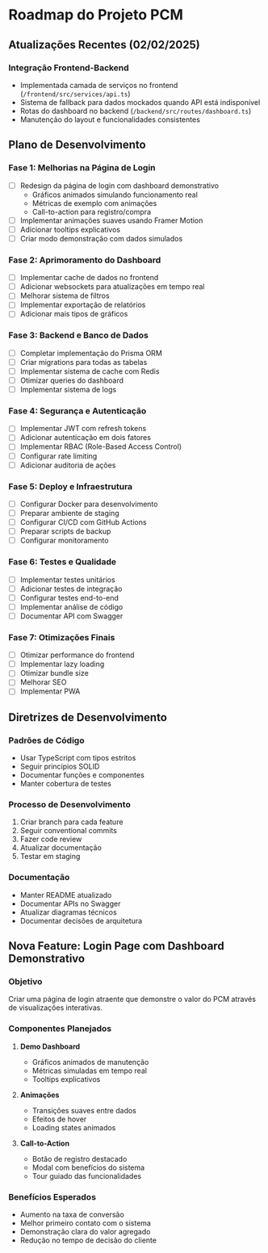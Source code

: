# Roadmap do Projeto PCM

## Atualizações Recentes (02/02/2025)

### Integração Frontend-Backend
- Implementada camada de serviços no frontend (`/frontend/src/services/api.ts`)
- Sistema de fallback para dados mockados quando API está indisponível
- Rotas do dashboard no backend (`/backend/src/routes/dashboard.ts`)
- Manutenção do layout e funcionalidades consistentes

## Plano de Desenvolvimento

### Fase 1: Melhorias na Página de Login
- [ ] Redesign da página de login com dashboard demonstrativo
  - Gráficos animados simulando funcionamento real
  - Métricas de exemplo com animações
  - Call-to-action para registro/compra
- [ ] Implementar animações suaves usando Framer Motion
- [ ] Adicionar tooltips explicativos
- [ ] Criar modo demonstração com dados simulados

### Fase 2: Aprimoramento do Dashboard
- [ ] Implementar cache de dados no frontend
- [ ] Adicionar websockets para atualizações em tempo real
- [ ] Melhorar sistema de filtros
- [ ] Implementar exportação de relatórios
- [ ] Adicionar mais tipos de gráficos

### Fase 3: Backend e Banco de Dados
- [ ] Completar implementação do Prisma ORM
- [ ] Criar migrations para todas as tabelas
- [ ] Implementar sistema de cache com Redis
- [ ] Otimizar queries do dashboard
- [ ] Implementar sistema de logs

### Fase 4: Segurança e Autenticação
- [ ] Implementar JWT com refresh tokens
- [ ] Adicionar autenticação em dois fatores
- [ ] Implementar RBAC (Role-Based Access Control)
- [ ] Configurar rate limiting
- [ ] Adicionar auditoria de ações

### Fase 5: Deploy e Infraestrutura
- [ ] Configurar Docker para desenvolvimento
- [ ] Preparar ambiente de staging
- [ ] Configurar CI/CD com GitHub Actions
- [ ] Preparar scripts de backup
- [ ] Configurar monitoramento

### Fase 6: Testes e Qualidade
- [ ] Implementar testes unitários
- [ ] Adicionar testes de integração
- [ ] Configurar testes end-to-end
- [ ] Implementar análise de código
- [ ] Documentar API com Swagger

### Fase 7: Otimizações Finais
- [ ] Otimizar performance do frontend
- [ ] Implementar lazy loading
- [ ] Otimizar bundle size
- [ ] Melhorar SEO
- [ ] Implementar PWA

## Diretrizes de Desenvolvimento

### Padrões de Código
- Usar TypeScript com tipos estritos
- Seguir princípios SOLID
- Documentar funções e componentes
- Manter cobertura de testes

### Processo de Desenvolvimento
1. Criar branch para cada feature
2. Seguir conventional commits
3. Fazer code review
4. Atualizar documentação
5. Testar em staging

### Documentação
- Manter README atualizado
- Documentar APIs no Swagger
- Atualizar diagramas técnicos
- Documentar decisões de arquitetura

## Nova Feature: Login Page com Dashboard Demonstrativo

### Objetivo
Criar uma página de login atraente que demonstre o valor do PCM através de visualizações interativas.

### Componentes Planejados
1. **Demo Dashboard**
   - Gráficos animados de manutenção
   - Métricas simuladas em tempo real
   - Tooltips explicativos
   
2. **Animações**
   - Transições suaves entre dados
   - Efeitos de hover
   - Loading states animados
   
3. **Call-to-Action**
   - Botão de registro destacado
   - Modal com benefícios do sistema
   - Tour guiado das funcionalidades

### Benefícios Esperados
- Aumento na taxa de conversão
- Melhor primeiro contato com o sistema
- Demonstração clara do valor agregado
- Redução no tempo de decisão do cliente
